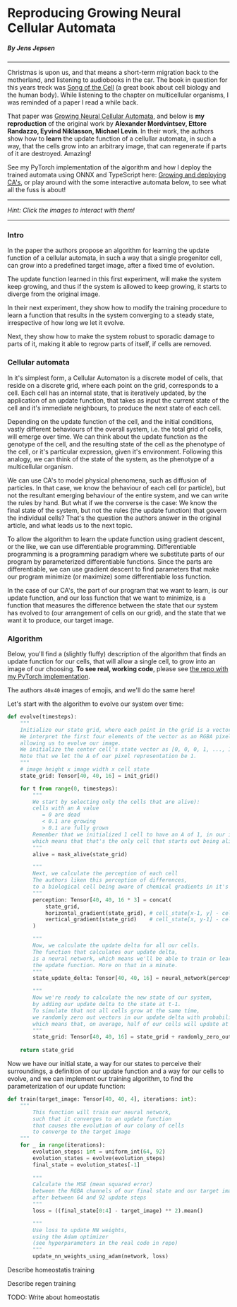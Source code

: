 <script setup lang="ts">
    import Models from '../components/Models.vue'
</script>

# Reproducing Growing Neural Cellular Automata
##### By Jens Jepsen
---

Christmas is upon us, and that means a short-term migration back to the motherland, and listening to audiobooks in the car. The book in question for this years treck was [Song of the Cell](https://www.amazon.com/Song-Cell-Exploration-Medicine-Human/dp/1982117354) (a great book about cell biology and the human body).
While listening to the chapter on multicellular organisms, I was reminded of a paper I read a while back.

That paper was [Growing Neural Cellular Automata](https://distill.pub/2020/growing-ca/), and below is **my reproduction** of the original work by **Alexander Mordvintsev, Ettore Randazzo, Eyvind Niklasson, Michael Levin**. 
In their work, the authors show how to **learn** the update function of a cellullar automata, in such a way, that the cells grow into an arbitrary image, that can regenerate if parts of it are destroyed. Amazing!

See my PyTorch implementation of the algorithm and how I deploy the trained automata using ONNX and TypeScript here: [Growing and deploying CA's](#link-to-repo), or play around with the some interactive automata below, to see what all the fuss is about!

---
*Hint: Click the images to interact with them!*

<Models></Models>

---

### Intro
In the paper the authors propose an algorithm for learning the update function of a cellular automata, in such a way that a single progenitor cell, can grow into a predefined target image, after a fixed time of evolution.

The update function learned in this first experiment, will make the system keep growing, and thus if the system is allowed to keep growing, it starts to diverge from the original image.

In their next experiment, they show how to modify the training procedure to learn a function that results in the system converging to a steady state, irrespective of how long we let it evolve.

Next, they show how to make the system robust to sporadic damage to parts of it, making it able to regrow parts of itself, if cells are removed.

### Cellular automata
In it's simplest form, a Cellular Automaton is a discrete model of cells, that reside on a discrete grid, where each point on the grid, corresponds to a cell. Each cell has an internal state, that is iteratively updated, by the application of an update function, that takes as input the current state of the cell and it's immediate neighbours, to produce the next state of each cell.

Depending on the update function of the cell, and the initial conditions, vastly different behaviours of the overall system, i.e. the total grid of cells, will emerge over time. We can think about the update function as the genotype of the cell, and the resulting state of the cell as the phenotype of the cell, or it's particular expression, given it's environment. Following this analogy, we can think of the state of the system, as the phenotype of a multicellular organism.

We can use CA's to model physical phenomena, such as diffusion of particles. In that case, we know the behaviour of each  cell (or particle), but not the resultant emerging behaviour of the entire system, and we can write the rules by hand.
But what if we the converse is the case: We know the final state of the system, but not the rules (the update function) that govern the individual cells? That's the question the authors answer in the original article, and what leads us to the next topic.

To allow the algorithm to learn the update function using gradient descent, or the like, we can use differentiable programming. Differentiable programming is a programming paradigm where we substitute parts of our program by parameterized differentiable functions. Since the parts are differentiable, we can use gradient descent to find parameters that make our program minimize (or maximize) some differentiable loss function. 

In the case of our CA's, the part of our program that we want to learn, is our update function, and our loss function that we want to minimize, is a function that measures the difference between the state that our system has evolved to (our arrangement of cells on our grid), and the state that we want it to produce, our target image.

### Algorithm

Below, you'll find a (slightly fluffy) description of the algorithm that finds an update function for our cells, that will allow a single cell, to grow into an image of our choosing. **To see real, working code**, please see [the repo with my PyTorch implementation](intro.md).

The authors `40x40` images of emojis, and we'll do the same here!

Let's start with the algorithm to evolve our system over time:

```python
def evolve(timesteps):
    """
    Initialize our state grid, where each point in the grid is a vector with the cell state
    We interpret the first four elements of the vector as an RGBA pixel,
    allowing us to evolve our image.
    We initialize the center cell's state vector as [0, 0, 0, 1, ..., 1],
    Note that we let the A of our pixel representation be 1.
    """
    # image height x image width x cell state
    state_grid: Tensor[40, 40, 16] = init_grid()

    for t from range(0, timesteps):
        """
        We start by selecting only the cells that are alive):
        cells with an A value
           = 0 are dead
           < 0.1 are growing
           > 0.1 are fully grown
        Remember that we initialized 1 cell to have an A of 1, in our initial state,
        which means that that's the only cell that starts out being alive.
        """
        alive = mask_alive(state_grid)

        """
        Next, we calculate the perception of each cell
        The authors liken this perception of differences, 
        to a biological cell being aware of chemical gradients in it's environment. 
        """
        perception: Tensor[40, 40, 16 * 3] = concat(
            state_grid,
            horizontal_gradient(state_grid), # cell_state[x-1, y] - cell_state[x+1, y]
            vertical_gradient(state_grid)    # cell_state[x, y-1] - cell_state[x, y+1]
        )

        """
        Now, we calculate the update delta for all our cells.
        The function that calculates our update delta,
        is a neural network, which means we'll be able to train or learn
        the update function. More on that in a minute.
        """
        state_update_delta: Tensor[40, 40, 16] = neural_network(perception)

        """
        Now we're ready to calculate the new state of our system,
        by adding our update delta to the state at t-1.
        To simulate that not all cells grow at the same time,
        we randomly zero out vectors in our update delta with probability 0.5,
        which means that, on average, half of our cells will update at every timestep.
        """
        state_grid: Tensor[40, 40, 16] = state_grid + randomly_zero_out_states(state_update_delta, prob=0.5)
    
    return state_grid

```

Now we have our initial state, a way for our states to perceive their surroundings, a definition of our update function and a way for our cells to evolve, and we can implement our training algorithm, to find the parameterization of our update function:


```python
def train(target_image: Tensor[40, 40, 4], iterations: int):
    """
        This function will train our neural network,
        such that it converges to an update function
        that causes the evolution of our colony of cells
        to converge to the target image
    """
    for _ in range(iterations):
        evolution_steps: int = uniform_int(64, 92)
        evolution_states = evolve(evolution_steps)
        final_state = evolution_states[-1]
        
        """
        Calculate the MSE (mean squared error)
        between the RGBA channels of our final state and our target image,
        after between 64 and 92 update steps
        """
        loss = ((final_state[0:4] - target_image) ** 2).mean()

        """
        Use loss to update NN weights,
        using the Adam optimizer
        (see hyperparameters in the real code in repo)
        """
        update_nn_weights_using_adam(network, loss)
```

Describe homeostatis training

Describe regen training





TODO: Write about homeostatis